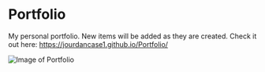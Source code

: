 # Portfolio
My personal portfolio. New items will be added as they are created. 
Check it out here: https://jourdancase1.github.io/Portfolio/

![Image of Portfolio](https://github.com/jourdancase1/Portfolio/blob/master/assets/img/portfolio-image.png)
